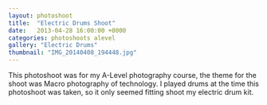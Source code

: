 ```yaml
---
layout: photoshoot
title:  "Electric Drums Shoot"
date:   2013-04-28 16:00:00 +0000
categories: photoshoots alevel
gallery: "Electric Drums"
thumbnail: "IMG_20140408_194448.jpg"
---
```

This photoshoot was for my A-Level photography course, the theme for the shoot was Macro photography of technology. I played drums at the time this photoshoot was taken, so it only seemed fitting shoot my electric drum kit.
